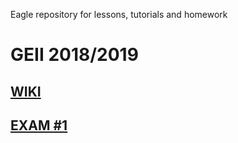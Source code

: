 
Eagle repository for lessons, tutorials and homework

# GEII 2018/2019

## [WIKI](https://github.com/iutlongwy/Eagle/wiki)

## [EXAM #1](https://github.com/Starius-Project/Eagle_exam_1)
